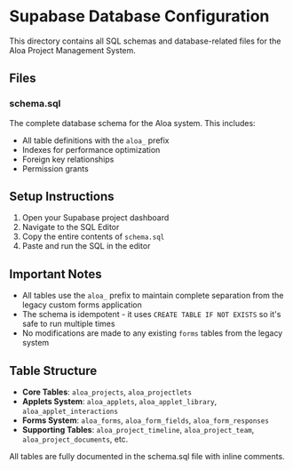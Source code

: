 # Supabase Database Configuration

This directory contains all SQL schemas and database-related files for the Aloa Project Management System.

## Files

### schema.sql
The complete database schema for the Aloa system. This includes:
- All table definitions with the `aloa_` prefix
- Indexes for performance optimization
- Foreign key relationships
- Permission grants

## Setup Instructions

1. Open your Supabase project dashboard
2. Navigate to the SQL Editor
3. Copy the entire contents of `schema.sql`
4. Paste and run the SQL in the editor

## Important Notes

- All tables use the `aloa_` prefix to maintain complete separation from the legacy custom forms application
- The schema is idempotent - it uses `CREATE TABLE IF NOT EXISTS` so it's safe to run multiple times
- No modifications are made to any existing `forms` tables from the legacy system

## Table Structure

- **Core Tables**: `aloa_projects`, `aloa_projectlets`
- **Applets System**: `aloa_applets`, `aloa_applet_library`, `aloa_applet_interactions`
- **Forms System**: `aloa_forms`, `aloa_form_fields`, `aloa_form_responses`
- **Supporting Tables**: `aloa_project_timeline`, `aloa_project_team`, `aloa_project_documents`, etc.

All tables are fully documented in the schema.sql file with inline comments.